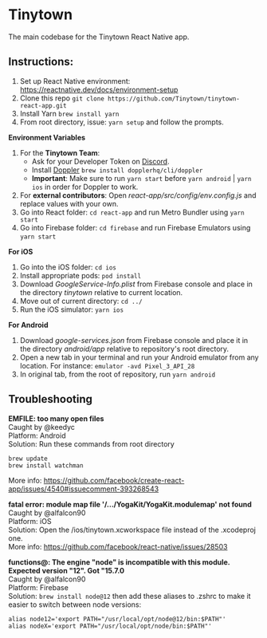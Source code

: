 # Tinytown
The main codebase for the Tinytown React Native app.

## Instructions:

1. Set up React Native environment: https://reactnative.dev/docs/environment-setup
2. Clone this repo `git clone https://github.com/Tinytown/tinytown-react-app.git`
3. Install Yarn `brew install yarn`
4. From root directory, issue: `yarn setup` and follow the prompts.

**Environment Variables**
1. For the **Tinytown Team**:
    - Ask for your Developer Token on [Discord](https://ttown.app/discord).
    - Install [Doppler](https://doppler.com/) `brew install dopplerhq/cli/doppler`
    - **Important**: Make sure to run `yarn start` before `yarn android` | `yarn ios` in order for Doppler to work.
2. For **external contributors**: Open _react-app/src/config/env.config.js_ and replace values with your own.
3. Go into React folder: `cd react-app` and run Metro Bundler using `yarn start`
4. Go into Firebase folder: `cd firebase` and run Firebase Emulators using `yarn start`

**For iOS**
1. Go into the iOS folder: `cd ios`
2. Install appropriate pods: `pod install`
3. Download _GoogleService-Info.plist_ from Firebase console and place in the directory _tinytown_ relative to current location.
3. Move out of current directory: `cd ../`
4. Run the iOS simulator: `yarn ios`

**For Android**
1. Download _google-services.json_ from Firebase console and place it in the directory _android/app_ relative to repository's root directory.
2. Open a new tab in your terminal and run your Android emulator from any location. For instance: `emulator -avd Pixel_3_API_28`
3. In original tab, from the root of repository, run `yarn android`

## Troubleshooting
**EMFILE: too many open files**\
Caught by @keedyc\
Platform: Android\
Solution: Run these commands from root directory
```
brew update
brew install watchman
```
More info: https://github.com/facebook/create-react-app/issues/4540#issuecomment-393268543

**fatal error: module map file '/.../YogaKit/YogaKit.modulemap' not found**\
Caught by @alfalcon90\
Platform: iOS\
Solution: Open the /ios/tinytown.xcworkspace file instead of the .xcodeproj one.\
More info: https://github.com/facebook/react-native/issues/28503

**functions@: The engine "node" is incompatible with this module. Expected version "12". Got "15.7.0**\
Caught by @alfalcon90\
Platform: Firebase\
Solution: `brew install node@12` then add these aliases to .zshrc to make it easier to switch between node versions:
```
alias node12='export PATH="/usr/local/opt/node@12/bin:$PATH"'
alias nodeX='export PATH="/usr/local/opt/node/bin:$PATH"'
```